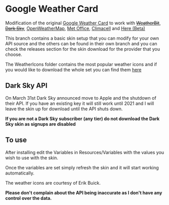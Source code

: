 # Google Weather Card

Modification of the original <a href="https://www.deviantart.com/starlender/art/Weather-Card-Rainmeter-Skin-GoogleAssistantStyle-789320003" target="_blank">Google Weather Card</a> to work with ~~<a href="https://weatherbit.io/" target="_blank">WeatherBit</a>~~, ~~<a href="https://darksky.net/" target="_blank">Dark Sky</a>~~, <a href="https://openweathermap.org/" target="_blank">OpenWeatherMap</a>, <a href="https://metoffice.apiconnect.ibmcloud.com/metoffice/production/" target="_blank">Met Office</a>, <a href="https://www.climacell.co/" target="_blank">Climacell</a> and <a href="https://developer.here.com/" target="_blank">Here (Beta)</a>

This branch contains a basic skin setup that you can modify for your own API source and the others can be found in their own branch and you can check the releases section for the skin download for the provider that you choose.

The WeatherIcons folder contains the most popular weather icons and if you would like to download the whole set you can find them <a href="https://drive.google.com/file/d/1gTLy6Rb-JADRS9ynwk3z9WsYawEGUjA1/view" target="_blank">here</a>

## Dark Sky API
On March 31st Dark Sky announced move to Apple and the shutdown of their API. If you have an existing key it will still work until 2021 and I will leave the skin up for download until the API shuts down.

**If you are not a Dark Sky subscriber (any tier) do not download the Dark Sky skin as signups are disabled**

## To use
After installing edit the Variables in Resources/Variables with the values you wish to use with the skin.

Once the variables are set simply refresh the skin and it will start working automatically.

The weather icons are courtesy of Erik Buick.

**Please don't complain about the API being inaccurate as I don't have any control over the data.**

